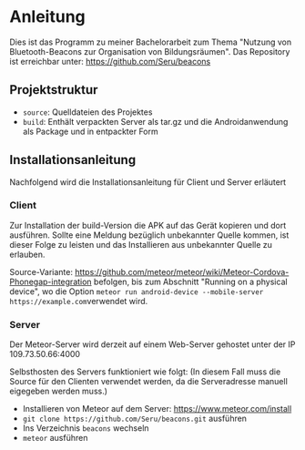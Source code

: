 # Anleitung
Dies ist das Programm zu meiner Bachelorarbeit zum Thema "Nutzung von Bluetooth-Beacons zur Organisation von Bildungsräumen".
Das Repository ist erreichbar unter: https://github.com/Seru/beacons

## Projektstruktur
- `source`: Quelldateien des Projektes
- `build`: Enthält verpackten Server als tar.gz und die Androidanwendung als Package und in entpackter Form

## Installationsanleitung
Nachfolgend wird die Installationsanleitung für Client und Server erläutert

### Client
Zur Installation der build-Version die APK auf das Gerät kopieren und dort ausführen.
Sollte eine Meldung bezüglich unbekannter Quelle kommen, ist dieser Folge zu leisten und das Installieren aus unbekannter Quelle zu erlauben.

Source-Variante: https://github.com/meteor/meteor/wiki/Meteor-Cordova-Phonegap-integration befolgen, bis zum Abschnitt "Running on a physical device", wo die Option `meteor run android-device --mobile-server https://example.com`verwendet wird.

### Server
Der Meteor-Server wird derzeit auf einem Web-Server gehostet unter der IP 109.73.50.66:4000

Selbsthosten des Servers funktioniert wie folgt:
(In diesem Fall muss die Source für den Clienten verwendet werden, da die Serveradresse manuell eigegeben werden muss.)
- Installieren von Meteor auf dem Server: https://www.meteor.com/install
- `git clone https://github.com/Seru/beacons.git` ausführen
- Ins Verzeichnis `beacons` wechseln
- `meteor` ausführen
